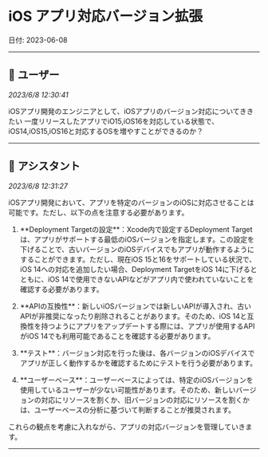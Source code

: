# iOS アプリ対応バージョン拡張

日付: 2023-06-08

---

## 👤 ユーザー
*2023/6/8 12:30:41*

iOSアプリ開発のエンジニアとして、iOSアプリのバージョン対応についてききたい
一度リリースしたアプリでiO15,iOS16を対応している状態で、iOS14,iOS15,iOS16と対応するOSを増やすことができるのか？

---

## 🤖 アシスタント
*2023/6/8 12:31:27*

iOSアプリ開発において、アプリを特定のバージョンのiOSに対応させることは可能です。ただし、以下の点を注意する必要があります。

1. \*\*Deployment Targetの設定\*\*：Xcode内で設定するDeployment Targetは、アプリがサポートする最低のiOSバージョンを指定します。この設定を下げることで、古いバージョンのiOSデバイスでもアプリが動作するようにすることができます。ただし、現在iOS 15と16をサポートしている状況で、iOS 14への対応を追加したい場合、Deployment TargetをiOS 14に下げるとともに、iOS 14で使用できないAPIなどがアプリ内で使われていないことを確認する必要があります。

2. \*\*APIの互換性\*\*：新しいiOSバージョンでは新しいAPIが導入され、古いAPIが非推奨になったり削除されることがあります。そのため、iOS 14と互換性を持つようにアプリをアップデートする際には、アプリが使用するAPIがiOS 14でも利用可能であることを確認する必要があります。

3. \*\*テスト\*\*：バージョン対応を行った後は、各バージョンのiOSデバイスでアプリが正しく動作するかを確認するためにテストを行う必要があります。

4. \*\*ユーザーベース\*\*：ユーザーベースによっては、特定のiOSバージョンを使用しているユーザーが少ない可能性があります。そのため、新しいバージョンの対応にリソースを割くか、旧バージョンの対応にリソースを割くかは、ユーザーベースの分析に基づいて判断することが推奨されます。

これらの観点を考慮に入れながら、アプリの対応バージョンを管理していきます。

---
